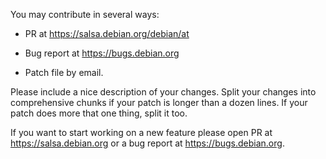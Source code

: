 You may contribute in several ways:

* PR at https://salsa.debian.org/debian/at

* Bug report at https://bugs.debian.org

* Patch file by email.

Please include a nice description of your changes.  Split your changes
into comprehensive chunks if your patch is longer than a dozen lines.
If your patch does more that one thing, split it too.

If you want to start working on a new feature please open PR at
https://salsa.debian.org or a bug report at https://bugs.debian.org.
